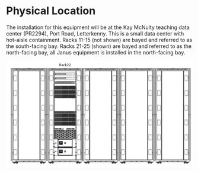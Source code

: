 # Physical Location #
The installation for this equipment will be at the Kay McNulty teaching data center (PR2294), Port Road, Letterkenny. This is a small data center with hot-aisle containment.
Racks 11-15 (not shown) are bayed and referred to as the south-facing bay.
Racks 21-25 (shown) are bayed and referred to as the north-facing bay, all Janus equipment is installed in the north-facing bay.

![Racks](racks.png)


